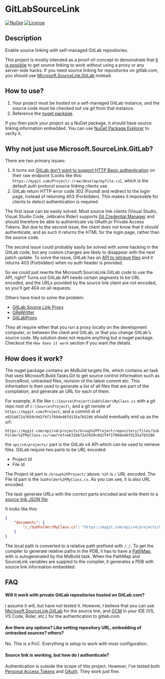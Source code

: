 # GitLabSourceLink

[![NuGet](https://img.shields.io/nuget/v/Genbox.GitLabSourceLink.svg?style=flat-square&label=nuget)](https://www.nuget.org/packages/Genbox.GitLabSourceLink/)
[![License](https://img.shields.io/github/license/Genbox/GitLabSourceLink)](https://github.com/Genbox/GitLabSourceLink/blob/master/LICENSE.txt)

## Description
Enable source linking with self-managed GitLab repositories.

This project is mostly intended as a proof-of-concept to demonstrate that [it is possible](https://github.com/dotnet/sourcelink/issues/281) to get source linking to work without using a proxy or any server-side hacks.
If you need source linking for repositories on gitlab.com, you should use [Microsoft.SourceLink.GitLab](https://www.nuget.org/packages/Microsoft.SourceLink.GitLab) instead.

## How to use?
1. Your project must be hosted on a self-managed GitLab instance, and the source code must be checked out via git from that instance.
2. Reference the [nuget package](https://www.nuget.org/packages/Genbox.GitLabSourceLink/).

If you then pack your project as a NuGet package, it should have source linking information embedded.
You can use [NuGet Package Explorer](https://apps.microsoft.com/store/detail/nuget-package-explorer/9WZDNCRDMDM3) to verify it.

## Why not just use Microsoft.SourceLink.GitLab?

There are two primary issues:
1. It turns out [GitLab don't want to support HTTP Basic authentication](https://gitlab.com/gitlab-org/gitlab/-/issues/19189) on their raw endpoint (Looks like this: `https://mygit.com/Project/-/raw/develop/myfile.cs`), which is the default auth protocol source linking clients use.
2. GitLab return HTTP error code 302 (Found) and redirect to the login page, instead of returning 403 (Forbidden). This makes it impossible for clients to detect authentication is required.

The first issue can be easily solved. Most source link clients (Visual Studio, Visual Studio Code, Jetbrains Rider) supports [Git Credential Manager](https://github.com/git-ecosystem/git-credential-manager) and should therefore be able to authenticate via OAuth pr Private Access Tokens.
But due to the second issue, the client does not know that it _should_ authenticate, and as such it returns the HTML for the login page, rather than the source code.

The second issue could probably easily be solved with some hacking in the GitLab code, but any custom changes are likely to disappear with the next patch update.
To solve the issue, GitLab has an [API to retrieve files](https://docs.gitlab.com/ee/api/repository_files.html#get-raw-file-from-repository) and it returns 403 (Forbidden) when no auth header is provided.

So we could just rewrite the Microsoft.SourceLink.GitLab code to use the API, right?
Turns out GitLab API needs certain segments to be URL encoded, and the URLs provided by the source link client are not encoded, so you'll get 404 on all requests.

Others have tried to solve the problem:
- [GitLab Source Link Proxy](https://github.com/rgl/gitlab-source-link-proxy)
- [GReWritter](https://github.com/juangburgos/GitlabRewritter)
- [GitLabProxy](https://gitlab.com/slcon/pub/repo/gitlabproxy)

They all require either that you run a proxy locally on the development computer, or between the client and GitLab, or that you change GitLab's source code.
My solution does not require anything but a nuget package. Checkout the `How does it work` section if you want the details.

## How does it work?
The nuget package contains an MsBuild targets file, which contains an task that uses Microsoft.Build.Tasks.Git to get source control information such as SourceRoot, untracked files, revision of the latest commit etc.
This information is then used to generate a list of all files that are part of the compilation, and generate an URL for each of them.

For example, A file like `C:\Source\Project\SubFolder\MyClass.cs` with a git repo root of  `C:\Source\Project\`, and a git remote of `https://mygit.com/Project`, and a commit id of `e631b672a7659c0d2f4f1f89de46fd135a7b5286`
should eventually end up as the url:

`https://mygit.com/api/v4/projects/Group%2FProject/repository/files/SubFolder%2FMyClass.cs/raw?ref=e631b672a7659c0d2f4f1f89de46fd135a7b5286`

the `api/v4/projects/` part is the GitLab v4 API which can be used to retrieve files. GitLab require two parts to be URL encoded:
- Project Id
- File Id

The Project Id part is `/Group%2FProject/` above. `%2F` is `/` URL encoded.
The File Id part is the `SubFolder%2FMyClass.cs`. As you can see, it is also URL encoded.

The task generate URLs with the correct parts encoded and write them to a [source link JSON file](https://github.com/dotnet/designs/blob/main/accepted/2020/diagnostics/source-link.md).

It looks like this:
```json
{
    "documents": {
        "/_/SubFolder/MyClass.cs": "https://mygit.com/api/v4/projects/Group%2FProject/repository/files/SubFolder%2FMyClass.cs/raw?ref=eff9fa13cff546a28f2aacdf733909f03b732c5f"
    }
}
```

The local path is converted to a relative path prefixed with `/_/`. To get the compiler to generate relative paths in the PDB, it has to have a [PathMap](https://learn.microsoft.com/en-us/dotnet/csharp/language-reference/compiler-options/advanced#pathmap), with is autogenerated by the MsBuild task.
When the PathMap and SourceLink variables are suppled to the compiler, it generates a PDB with source link information embedded.

## FAQ

#### Will it work with private GitLab repositories hosted on GitLab.com?
I assume it will, but have not tested it. However, I believe that you can use [Microsoft.SourceLink.GitLab](https://www.nuget.org/packages/Microsoft.SourceLink.GitLab) for the source link, and [GCM](https://github.com/git-ecosystem/git-credential-manager) in your IDE (VS, VS Code, Rider, etc.) for the authentication to gitlab.com.

#### Are there any options? Like setting repository URL, embedding of untracked sources? others?
No. This is a PoC. Everything is setup to work with most configuration.

#### Source link is working, but how do I authenticate?
Authentication is outside the scope of this project. However, I've tested both [Personal Access Tokens](https://docs.gitlab.com/ee/user/profile/personal_access_tokens.html) and [OAuth](https://github.com/git-ecosystem/git-credential-manager/blob/main/docs/gitlab.md). They work just fine.